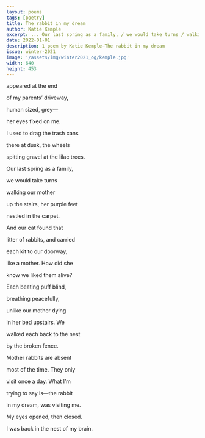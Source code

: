 ```yaml
---
layout: poems
tags: [poetry]
title: The rabbit in my dream
author: Katie Kemple
excerpt: ... Our last spring as a family, / we would take turns / walking our mother / up the stairs / her purple feet ...
date: 2022-01-01
description: 1 poem by Katie Kemple—The rabbit in my dream
issue: winter-2021
image: '/assets/img/winter2021_og/kemple.jpg'
width: 640
height: 453
---
```


<div class="stanza">
<p class="poemline">appeared at the end</p>
<p class="poemline">of my parents’ driveway,</p>
<p class="poemline">human sized, grey—</p>
<p class="poemline">her eyes fixed on me.</p>
</div>
<div class="stanza">
<p class="poemline">I used to drag the trash cans</p>
<p class="poemline">there at dusk, the wheels</p>
<p class="poemline">spitting gravel at the lilac trees.</p>
</div>
<div class="stanza">
<p class="poemline">Our last spring as a family,</p>
<p class="poemline">we would take turns</p>
<p class="poemline">walking our mother</p>
<p class="poemline">up the stairs, her purple feet</p>
<p class="poemline">nestled in the carpet.</p>
</div>
<div class="stanza">
<p class="poemline">And our cat found that</p>
<p class="poemline">litter of rabbits, and carried</p>
<p class="poemline">each kit to our doorway,</p>
<p class="poemline">like a mother. How did she</p>
<p class="poemline">know we liked them alive?</p>
</div>
<div class="stanza">
<p class="poemline">Each beating puff blind,</p>
<p class="poemline">breathing peacefully,</p>
<p class="poemline">unlike our mother dying</p>
<p class="poemline">in her bed upstairs. We</p>
<p class="poemline">walked each back to the nest</p>
<p class="poemline">by the broken fence.</p>
</div>
<div class="stanza">
<p class="poemline">Mother rabbits are absent</p>
<p class="poemline">most of the time. They only</p>
<p class="poemline">visit once a day. What I’m</p>
<p class="poemline">trying to say is—the rabbit</p>
<p class="poemline">in my dream, was visiting me.</p>
</div>
<div class="stanza">
<p class="poemline">My eyes opened, then closed.</p>
<p class="poemline">I was back in the nest of my brain.</p>
</div>


